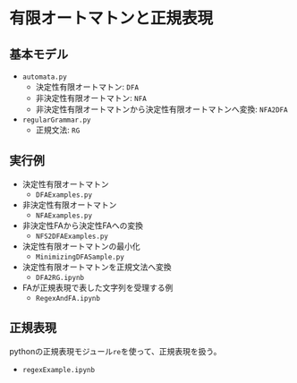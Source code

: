 # 有限オートマトンと正規表現

## 基本モデル
- `automata.py`
    - 決定性有限オートマトン: `DFA`
    - 非決定性有限オートマトン: `NFA`
    - 非決定性有限オートマトンから決定性有限オートマトンへ変換: `NFA2DFA`
- `regularGrammar.py`
    - 正規文法: `RG`

## 実行例
- 決定性有限オートマトン
    - `DFAExamples.py`
- 非決定性有限オートマトン
    - `NFAExamples.py`
- 非決定性FAから決定性FAへの変換
    - `NFS2DFAExamples.py`
- 決定性有限オートマトンの最小化
    - `MinimizingDFASample.py`
- 決定性有限オートマトンを正規文法へ変換
    - `DFA2RG.ipynb`
- FAが正規表現で表した文字列を受理する例
    - `RegexAndFA.ipynb`

## 正規表現
pythonの正規表現モジュール`re`を使って、正規表現を扱う。
- `regexExample.ipynb`
